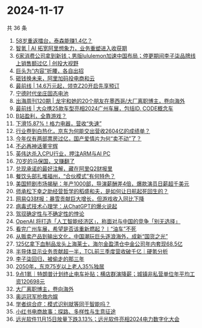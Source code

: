 # 2024-11-17

共 36 条

<!-- BEGIN 36KR -->
<!-- 最后更新时间 2024-11-17 10:27:33 +0800 -->
1. [58岁重返擂台，泰森能赚1.4亿？](https://36kr.com/p/3038401422864392)
1. [智氪 | AI 拓宽阿里想象力，业务重塑进入收获期](https://36kr.com/p/3038441842814984)
1. [6家消费公司拿到新钱；男版lululemon加速中国布局；停更期间李子柒品牌线上销售额过亿 | 创投大视野](https://36kr.com/p/3038865115607304)
1. [巨头为“内容”折腰，各自出招](https://36kr.com/p/3037762305162752)
1. [砸钱换未来，阿里加码投电商和云](https://36kr.com/p/3037594256552196)
1. [最前线 | 14.6万元起，领克Z20开启先享预订](https://36kr.com/p/3038523504193538)
1. [宁德时代坐庄固态电池](https://36kr.com/p/3037798084001544)
1. [出海周刊120期 | 龙宇和她的20个朋友在墨西哥/大厂离职博主，卷向海外](https://36kr.com/p/3037044535832832)
1. [最前线 | 大众携25款车型亮相2024广州车展，包括ID. CODE概念车](https://36kr.com/p/3038507612778760)
1. [B站盈利，全靠游戏？](https://36kr.com/p/3037838952525825)
1. [下滑15.87%！格力电器，营收“失速”](https://36kr.com/p/3035528551265157)
1. [行业卷到白热化，京东为何能交出营收2604亿的成绩单？](https://36kr.com/p/3037674804113668)
1. [今年仅有两部票房过亿，国产爱情片为何“卖不动”了？](https://36kr.com/p/3037762192764934)
1. [不必再神话董宇辉](https://36kr.com/p/3028486843544455)
1. [英伟达杀入CPU行业，押注ARM与AI PC](https://36kr.com/p/3030482754741760)
1. [70岁的马保国，又赚翻了](https://36kr.com/p/3038643267170562)
1. [兑现承诺的最好注解，藏在阿里Q2财报里](https://36kr.com/p/3037786152349697)
1. [餐饮头部扎堆福州，“合伙模式”有何特色？](https://36kr.com/p/3028893916722309)
1. [美国短剧市场揭秘：年产1000部，导演薪酬差4倍，爆款演员日薪超千美元](https://36kr.com/p/3037044608856966)
1. [师承松下幸之助经营哲学的稻盛和夫，是如何让日航起死回生的？](https://36kr.com/p/3037727013941506)
1. [网易Q3财报：暴雪贡献巨大增长，但游戏收入同比下降](https://36kr.com/p/3036361065984004)
1. [病毒式技术心理学：从ChatGPT的爆火说起](https://36kr.com/p/3035000509411588)
1. [驾驭确定性与不确定性的悖论](https://36kr.com/p/3032022421451013)
1. [OpenAI 将打造「人工智能经济区」，称面对与中国的竞争「别无选择」](https://36kr.com/p/3038540899250184)
1. [看完广州车展，希望是否该重新燃起？丨“油车”不死](https://36kr.com/p/3038423784271878)
1. [从贩卖产品到输出文化，中国潮玩巨头逐浪海外，成新“国货之光”](https://36kr.com/p/3038789410910470)
1. [125亿拿下血制品龙头上海莱士，海尔金盈清仓中金公司年内套现68.5亿](https://36kr.com/p/3038789166887177)
1. [半导体显示业务贡献超一半，TCL前三季度营收破千亿｜硬氪分析](https://36kr.com/p/3037246143819779)
1. [李子柒回归，被偷走的那三年](https://36kr.com/p/3037660779475204)
1. [2050年，东京75岁以上老人35%独居](https://36kr.com/p/3038338563305477)
1. [9点1氪｜特朗普计划终止电车补贴；横店群演降薪；城镇非私营单位年平均工资120698元](https://36kr.com/p/3038329812594946)
1. [大厂离职博主，卷向海外](https://36kr.com/p/3037330281820417)
1. [奥运冠军抢救内娱](https://36kr.com/p/3037702399897602)
1. [学者综合症：模式识别就等同于智能吗？](https://36kr.com/p/3031605193008390)
1. [小红书电商故事：探路、多样性与生意征途](https://36kr.com/p/3038278872330498)
1. [远光软件11月15日放量下跌3.13%；远光软件亮相2024电力数字化大会](https://36kr.com/p/3037915529981957)
<!-- END 36KR -->